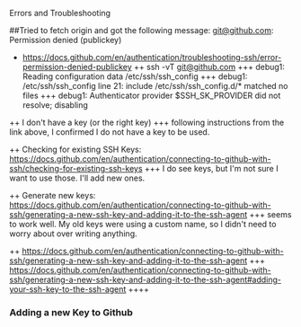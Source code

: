 Errors and Troubleshooting

##Tried to fetch origin and got the following message:
git@github.com: Permission denied (publickey)

+ https://docs.github.com/en/authentication/troubleshooting-ssh/error-permission-denied-publickey 
++ ssh -vT git@github.com 
+++ debug1: Reading configuration data /etc/ssh/ssh_config
+++ debug1: /etc/ssh/ssh_config line 21: include /etc/ssh/ssh_config.d/* matched no files
+++ debug1: Authenticator provider $SSH_SK_PROVIDER did not resolve; disabling

++ I don't have a key (or the right key)
+++ following instructions from the link above, I confirmed I do not have a key to be used.

++ Checking for existing SSH Keys: https://docs.github.com/en/authentication/connecting-to-github-with-ssh/checking-for-existing-ssh-keys 
+++ I do see keys, but I'm not sure I want to use those. I'll add new ones.

++ Generate new keys: https://docs.github.com/en/authentication/connecting-to-github-with-ssh/generating-a-new-ssh-key-and-adding-it-to-the-ssh-agent 
+++ seems to work well. My old keys were using a custom name, so I didn't need to worry about over writing anything.

++ https://docs.github.com/en/authentication/connecting-to-github-with-ssh/generating-a-new-ssh-key-and-adding-it-to-the-ssh-agent 
+++ https://docs.github.com/en/authentication/connecting-to-github-with-ssh/generating-a-new-ssh-key-and-adding-it-to-the-ssh-agent#adding-your-ssh-key-to-the-ssh-agent
++++ 

### Adding a new Key to Github
